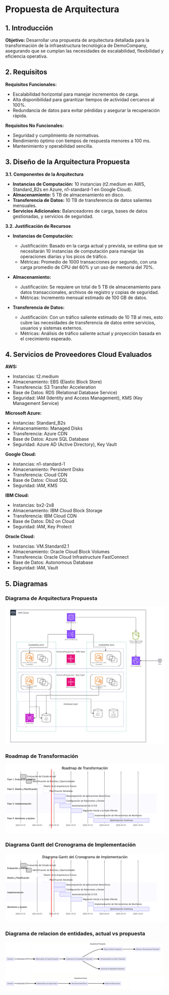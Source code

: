 # Propuesta de Arquitectura

## 1. Introducción

**Objetivo:** Desarrollar una propuesta de arquitectura detallada para la transformación de la infraestructura tecnológica de DemoCompany, asegurando que se cumplan las necesidades de escalabilidad, flexibilidad y eficiencia operativa.

## 2. Requisitos

**Requisitos Funcionales:**
- Escalabilidad horizontal para manejar incrementos de carga.
- Alta disponibilidad para garantizar tiempos de actividad cercanos al 100%.
- Redundancia de datos para evitar pérdidas y asegurar la recuperación rápida.

**Requisitos No Funcionales:**
- Seguridad y cumplimiento de normativas.
- Rendimiento óptimo con tiempos de respuesta menores a 100 ms.
- Mantenimiento y operabilidad sencilla.

## 3. Diseño de la Arquitectura Propuesta

**3.1. Componentes de la Arquitectura**

- **Instancias de Computación:** 10 instancias (t2.medium en AWS, Standard_B2s en Azure, n1-standard-1 en Google Cloud).
- **Almacenamiento:** 5 TB de almacenamiento en disco.
- **Transferencia de Datos:** 10 TB de transferencia de datos salientes mensuales.
- **Servicios Adicionales:** Balanceadores de carga, bases de datos gestionadas, y servicios de seguridad.

**3.2. Justificación de Recursos**

- **Instancias de Computación:** 
  - Justificación: Basado en la carga actual y prevista, se estima que se necesitarán 10 instancias de computación para manejar las operaciones diarias y los picos de tráfico.
  - Métricas: Promedio de 1000 transacciones por segundo, con una carga promedio de CPU del 60% y un uso de memoria del 70%.

- **Almacenamiento:**
  - Justificación: Se requiere un total de 5 TB de almacenamiento para datos transaccionales, archivos de registro y copias de seguridad.
  - Métricas: Incremento mensual estimado de 100 GB de datos.

- **Transferencia de Datos:**
  - Justificación: Con un tráfico saliente estimado de 10 TB al mes, esto cubre las necesidades de transferencia de datos entre servicios, usuarios y sistemas externos.
  - Métricas: Análisis de tráfico saliente actual y proyección basada en el crecimiento esperado.

## 4. Servicios de Proveedores Cloud Evaluados

**AWS:**
- Instancias: t2.medium
- Almacenamiento: EBS (Elastic Block Store)
- Transferencia: S3 Transfer Acceleration
- Base de Datos: RDS (Relational Database Service)
- Seguridad: IAM (Identity and Access Management), KMS (Key Management Service)

**Microsoft Azure:**
- Instancias: Standard_B2s
- Almacenamiento: Managed Disks
- Transferencia: Azure CDN
- Base de Datos: Azure SQL Database
- Seguridad: Azure AD (Active Directory), Key Vault

**Google Cloud:**
- Instancias: n1-standard-1
- Almacenamiento: Persistent Disks
- Transferencia: Cloud CDN
- Base de Datos: Cloud SQL
- Seguridad: IAM, KMS

**IBM Cloud:**
- Instancias: bx2-2x8
- Almacenamiento: IBM Cloud Block Storage
- Transferencia: IBM Cloud CDN
- Base de Datos: Db2 on Cloud
- Seguridad: IAM, Key Protect

**Oracle Cloud:**
- Instancias: VM.Standard2.1
- Almacenamiento: Oracle Cloud Block Volumes
- Transferencia: Oracle Cloud Infrastructure FastConnect
- Base de Datos: Autonomous Database
- Seguridad: IAM, Vault

## 5. Diagramas

### Diagrama de Arquitectura Propuesta

![Diagrama de Arquitectura Propuesta](../images/Diagrama_de_Arquitectura_Propuesta.jpg)

### Roadmap de Transformación
![Roadmap de Transformación](../images/Roadmap_de_transformacion.png)

### Diagrama Gantt del Cronograma de Implementación
![Diagrama Gantt del Cronograma de Implementación](../images/Diagrama_Gantt_del_Cronograma_de_Implementacion.png)

### Diagrama de relacion de entidades, actual vs propuesta
![Diagrama de relacion de entidades, actual vs propuesta](../images/diagrama_de_relacion_de_entidades_propuestos.png)
